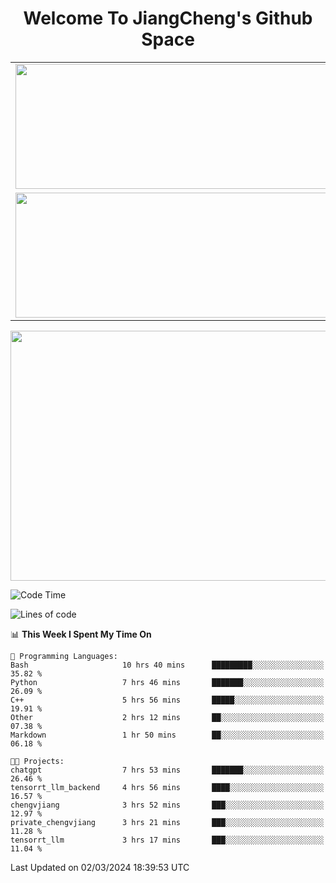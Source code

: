 <h1 align="center">Welcome To JiangCheng's Github Space</h1>

<table align="center" frame="void" rules="none" >
  <tr>
    <td>
      <div align="center"> <img height="200px" width="500px"  src="https://github-readme-stats.vercel.app/api?username=thisjiang&hide_title=true&hide_border=true&layout=compact&show_icons=trueline_height=21&text_color=000&icon_color=000&bg_color=0,ea6161,ffc64d,fffc4d,52fa5a&theme=graywhite" /> </div>
    </td>
    <td>
      <div align="center"> <img height="200px" width="500px" src="https://github-readme-stats.vercel.app/api/top-langs/?username=thisjiang&hide_title=true&hide_border=true&layout=compact&langs_count=6&text_color=000&icon_color=fff&bg_color=0,52fa5a,4dfcff,c64dff&theme=graywhite" /> </div>
    </td>
  </tr>
  <tr>
    <td>
      <div align="center"> <img height="200px" width="500px" src="https://github-readme-streak-stats.herokuapp.com/?user=thisjiang&hide_title=true&hide_border=true&layout=compact&langs_count=6" /> </div>
    </td>
    <td>
      <div align="center"> 
      <a href="https://github.com/" target="_blank"><img style="margin: 10px" src="https://profilinator.rishav.dev/skills-assets/git-scm-icon.svg" alt="Git" height="50" /></a>  
      <a href="https://www.linux.org/" target="_blank"><img style="margin: 10px" src="https://profilinator.rishav.dev/skills-assets/linux-original.svg" alt="Linux" height="50" /></a>  
      <a href="https://www.gnu.org/software/bash/" target="_blank"><img style="margin: 10px" src="https://profilinator.rishav.dev/skills-assets/gnu_bash-icon.svg" alt="Bash" height="50" /></a>  
      </div>
    </td>
  </tr>
</table>

<div align="center"> <img height="400px" width="1000px" src="https://github-readme-activity-graph.cyclic.app/graph?username=thisjiang&theme=react&hide_title=true&hide_border=true&layout=compact&langs_count=6" /> </div></td>

<!--START_SECTION:waka-->
![Code Time](http://img.shields.io/badge/Code%20Time-917%20hrs%2024%20mins-blue)

![Lines of code](https://img.shields.io/badge/From%20Hello%20World%20I%27ve%20Written-529.4%20thousand%20lines%20of%20code-blue)

📊 **This Week I Spent My Time On** 

```text
💬 Programming Languages: 
Bash                     10 hrs 40 mins      █████████░░░░░░░░░░░░░░░░   35.82 % 
Python                   7 hrs 46 mins       ███████░░░░░░░░░░░░░░░░░░   26.09 % 
C++                      5 hrs 56 mins       █████░░░░░░░░░░░░░░░░░░░░   19.91 % 
Other                    2 hrs 12 mins       ██░░░░░░░░░░░░░░░░░░░░░░░   07.38 % 
Markdown                 1 hr 50 mins        ██░░░░░░░░░░░░░░░░░░░░░░░   06.18 % 

🐱‍💻 Projects: 
chatgpt                  7 hrs 53 mins       ███████░░░░░░░░░░░░░░░░░░   26.46 % 
tensorrt_llm_backend     4 hrs 56 mins       ████░░░░░░░░░░░░░░░░░░░░░   16.57 % 
chengvjiang              3 hrs 52 mins       ███░░░░░░░░░░░░░░░░░░░░░░   12.97 % 
private_chengvjiang      3 hrs 21 mins       ███░░░░░░░░░░░░░░░░░░░░░░   11.28 % 
tensorrt_llm             3 hrs 17 mins       ███░░░░░░░░░░░░░░░░░░░░░░   11.04 % 
```


 Last Updated on 02/03/2024 18:39:53 UTC
<!--END_SECTION:waka-->
